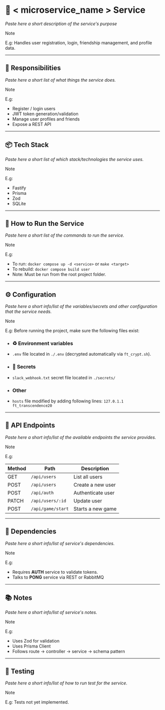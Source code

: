 
# 👤 < microservice_name > Service

_Paste here a short description of the service's purpose_

> [!NOTE]
> E.g:
> Handles user registration, login, friendship management, and profile data.

---

## 🧠 Responsibilities

_Paste here a short list of what things the service does._
> [!NOTE]
> E.g:
>
> - Register / login users
> - JWT token generation/validation
> - Manage user profiles and friends
> - Expose a REST API

---

## 📦 Tech Stack

_Paste here a short list of which stack/technologies the service uses._
> [!NOTE]
> E.g:
>
> - Fastify
> - Prisma
> - Zod
> - SQLite

---

## 🚀 How to Run the Service

_Paste here a short list of the commands to run the service._
> [!NOTE]
> E.g:
>
> - To run: `docker compose up -d <service>` or `make <target>`
> - To rebuild: `docker compose build user`
> - Note: Must be run from the root project folder.

---

## ⚙️ Configuration

_Paste here a short info/list of the variables/secrets and other configuration that the service needs._
> [!NOTE]
> E.g:
> Before running the project, make sure the following files exist:
>
> - ### ♻️ Environment variables
>
> - `.env` file located in `./.env` (decrypted automatically via `ft_crypt.sh`).
>
> - ### 🔐 Secrets
>
> - `slack_webhook.txt` secret file located in `./secrets/`
>
> - ### Other
>
> - `hosts` file modified by adding following lines: `127.0.1.1  ft_transcendence20`

---

## 🔀 API Endpoints

_Paste here a short info/list of the available endpoints the service provides._
> [!NOTE]
> E.g:
>
> | Method | Path              | Description       |
> | ------ | ----------------- | ----------------- |
> | GET    | `/api/users`      | List all users    |
> | POST   | `/api/users`      | Create a new user |
> | POST   | `/api/auth`       | Authenticate user |
> | PATCH  | `/api/users/:id`  | Update user       |
> | POST   | `/api/game/start` | Starts a new game |

---

## 🧩 Dependencies

_Paste here a short info/list of service's dependencies._
> [!NOTE]
> E.g:
>
> - Requires **AUTH** service to validate tokens.
> - Talks to **PONG** service via REST or RabbitMQ

---

## 📚 Notes

_Paste here a short info/list of service's notes._
> [!NOTE]
> E.g:
>
> - Uses Zod for validation
> - Uses Prisma Client
> - Follows route -> controller → service → schema pattern

---

## 🧪 Testing

_Paste here a short info/list of how to run test for the service._
> [!NOTE]
> E.g:
> Tests not yet implemented.
